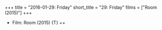 +++
title = "2016-01-29: Friday"
short_title = "29: Friday"
films = ["Room (2015)"]
+++


* Film: Room (2015) {T} ++
